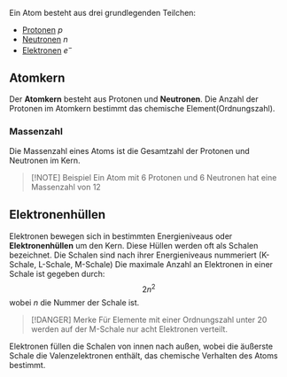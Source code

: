 
Ein Atom besteht aus drei grundlegenden Teilchen:
- [Protonen](Proton.md) $p$
- [Neutronen](Neutron.md) $n$
- [Elektronen](Elektron.md) $e^-$ 

## Atomkern
Der __Atomkern__ besteht aus Protonen und __Neutronen__.
Die Anzahl der Protonen im Atomkern bestimmt das chemische Element(Ordnungszahl).


### Massenzahl
Die Massenzahl eines Atoms ist die Gesamtzahl der Protonen und Neutronen im Kern.

> [!NOTE] Beispiel
> Ein Atom mit $6$ Protonen und $6$ Neutronen hat eine Massenzahl von $12$

## Elektronenhüllen
Elektronen bewegen sich in bestimmten Energieniveaus oder __Elektronenhüllen__ um den Kern. Diese Hüllen werden oft als Schalen bezeichnet. Die Schalen sind nach ihrer Energieniveaus nummeriert (K-Schale, L-Schale, M-Schale)
Die maximale Anzahl an Elektronen in einer Schale ist gegeben durch:
$$2n^2$$
wobei $n$ die Nummer der Schale ist.

> [!DANGER] Merke
> Für Elemente mit einer Ordnungszahl unter $20$ werden auf der M-Schale nur acht Elektronen verteilt.

Elektronen füllen die Schalen von innen nach außen, wobei die äußerste Schale die Valenzelektronen enthält, das chemische Verhalten des Atoms bestimmt.


